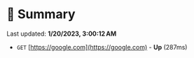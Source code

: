 # 📖 Summary
Last updated: **1/20/2023, 3:00:12 AM**

- `GET` [https://google.com](https://google.com) - **Up** (287ms)
